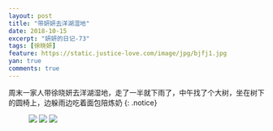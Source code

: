 ```yaml
---
layout: post
title: "带妍妍去洋湖湿地"
date: 2018-10-15
excerpt: "妍妍的日记-73"
tags: [徐晓妍]
feature: https://static.justice-love.com/image/jpg/bjfj1.jpg
yan: true
comments: true
---
```

周末一家人带徐晓妍去洋湖湿地，走了一半就下雨了，中午找了个大树，坐在树下的圆椅上，边躲雨边吃着面包陪炼奶
{: .notice}
<figure>
    <img src="{{ site.staticUrl }}/yanyan/image/yanghu1.jpg?imageMogr2/auto-orient" />
    <img src="{{ site.staticUrl }}/yanyan/image/yanghu3.jpg?imageMogr2/auto-orient" />
    <img src="{{ site.staticUrl }}/yanyan/image/yanghu2.jpg?imageMogr2/auto-orient" />
</figure>
